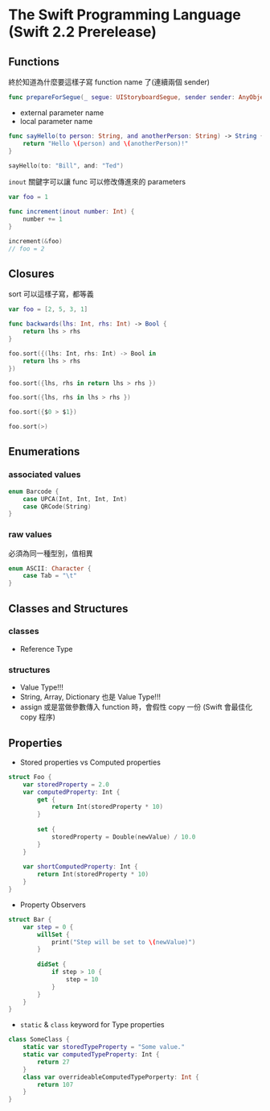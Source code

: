 # The Swift Programming Language (Swift 2.2 Prerelease)

## Functions

終於知道為什麼要這樣子寫 function name 了(連續兩個 sender)

```swift
func prepareForSegue(_ segue: UIStoryboardSegue, sender sender: AnyObject?)
```

- external parameter name
- local parameter name

```swift
func sayHello(to person: String, and anotherPerson: String) -> String {
    return "Hello \(person) and \(anotherPerson)!"
}

sayHello(to: "Bill", and: "Ted")
```


`inout` 關鍵字可以讓 func 可以修改傳進來的 parameters
```swift
var foo = 1

func increment(inout number: Int) {
    number += 1
}

increment(&foo)
// foo = 2
```

## Closures

sort 可以這樣子寫，都等義
```swift
var foo = [2, 5, 3, 1]

func backwards(lhs: Int, rhs: Int) -> Bool {
    return lhs > rhs
}

foo.sort({(lhs: Int, rhs: Int) -> Bool in
    return lhs > rhs
})

foo.sort({lhs, rhs in return lhs > rhs })

foo.sort({lhs, rhs in lhs > rhs })

foo.sort({$0 > $1})

foo.sort(>)
```

## Enumerations

### associated values

```swift
enum Barcode {
    case UPCA(Int, Int, Int, Int)
    case QRCode(String)
}
```

### raw values
必須為同一種型別，值相異

```swift
enum ASCII: Character {
    case Tab = "\t"
}
```


## Classes and Structures
### classes
- Reference Type

### structures
- Value Type!!!
- String, Array, Dictionary 也是 Value Type!!!
- assign 或是當做參數傳入 function 時，會假性 copy 一份 (Swift 會最佳化 copy 程序)

## Properties

- Stored properties vs Computed properties

```swift
struct Foo {
    var storedProperty = 2.0
    var computedProperty: Int {
        get {
            return Int(storedProperty * 10)
        }
        
        set {
            storedProperty = Double(newValue) / 10.0
        }
    }
    
    var shortComputedProperty: Int {
        return Int(storedProperty * 10)
    }
}
```

- Property Observers
```swift
struct Bar {
    var step = 0 {
        willSet {
            print("Step will be set to \(newValue)")
        }
        
        didSet {
            if step > 10 {
                step = 10
            }
        }
    }
}
```

- `static` & `class` keyword for Type properties
```swift
class SomeClass {
    static var storedTypeProperty = "Some value."
    static var computedTypeProperty: Int {
        return 27
    }
    class var overrideableComputedTypePorperty: Int {
        return 107
    }
}
```
